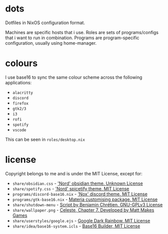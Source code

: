 # dots

Dotfiles in NixOS configuration format.

Machines are specific hosts that i use.
Roles are sets of programs/configs that i want to run in combination.
Programs are program-specific configuration, usually using home-manager.

# colours

I use base16 to sync the same colour scheme across the following applications:
  - `alacritty`
  - `discord`
  - `firefox`
  - `gtk2/3`
  - `i3`
  - `rofi`
  - `spotify`
  - `vscode`

This can be seen in `roles/desktop.nix`

# license

Copyright belongs to me and is under the MIT License, except for:
  - `share/obsidian.css` - ['Nord' obsidian theme. Unknown License](https://github.com/insanum/obsidian_nord)
  - `share/spotify.css` - ['Nord' spicetify theme. MIT License](https://github.com/morpheusthewhite/spicetify-themes)
  - `programs/discord-base16.nix` - ['Nox' discord theme. MIT License](https://github.com/rauenzi/Nox)
  - `programs/gtk-base16.nix` - [Materia customising package. MIT License](https://gitlab.com/rycee/nur-expressions)
  - `share/shutdown-menu` - [Script by Benjamin Chrétien. GNU-GPLv3 License](https://github.com/vivien/i3blocks-contrib/)
  - `share/wallpaper.png` - [Celeste, Chapter 7. Developed by Matt Makes Games](https://store.steampowered.com/app/504230/Celeste/)
  - `share/userstyles/google.ejs` - [Google Dark Rainbow. MIT License](https://github.com/exmert/Google-Dark---Rainbow)
  - `share/idea/base16-system.icls` - [Base16 Builder, MIT License](https://github.com/base16-builder/base16-builder)